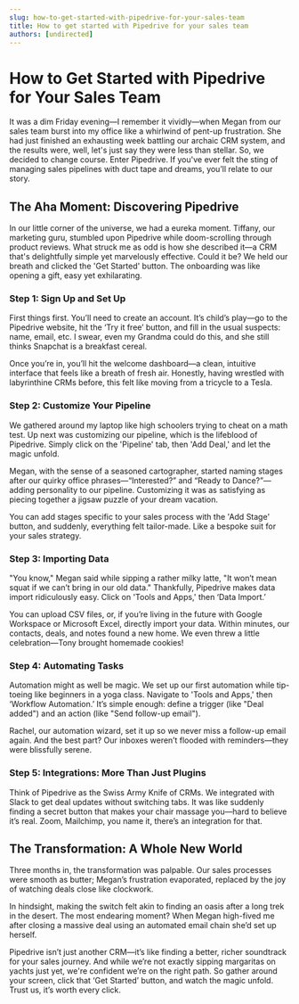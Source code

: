 ```yaml
---
slug: how-to-get-started-with-pipedrive-for-your-sales-team
title: How to get started with Pipedrive for your sales team
authors: [undirected]
---
```


# How to Get Started with Pipedrive for Your Sales Team

It was a dim Friday evening—I remember it vividly—when Megan from our sales team burst into my office like a whirlwind of pent-up frustration. She had just finished an exhausting week battling our archaic CRM system, and the results were, well, let's just say they were less than stellar. So, we decided to change course. Enter Pipedrive. If you've ever felt the sting of managing sales pipelines with duct tape and dreams, you’ll relate to our story.

## The Aha Moment: Discovering Pipedrive

In our little corner of the universe, we had a eureka moment. Tiffany, our marketing guru, stumbled upon Pipedrive while doom-scrolling through product reviews. What struck me as odd is how she described it—a CRM that's delightfully simple yet marvelously effective. Could it be? We held our breath and clicked the 'Get Started' button. The onboarding was like opening a gift, easy yet exhilarating. 

### Step 1: Sign Up and Set Up

First things first. You’ll need to create an account. It’s child’s play—go to the Pipedrive website, hit the ‘Try it free’ button, and fill in the usual suspects: name, email, etc. I swear, even my Grandma could do this, and she still thinks Snapchat is a breakfast cereal.

Once you’re in, you’ll hit the welcome dashboard—a clean, intuitive interface that feels like a breath of fresh air. Honestly, having wrestled with labyrinthine CRMs before, this felt like moving from a tricycle to a Tesla.

### Step 2: Customize Your Pipeline

We gathered around my laptop like high schoolers trying to cheat on a math test. Up next was customizing our pipeline, which is the lifeblood of Pipedrive. Simply click on the 'Pipeline' tab, then 'Add Deal,' and let the magic unfold. 

Megan, with the sense of a seasoned cartographer, started naming stages after our quirky office phrases—“Interested?” and “Ready to Dance?”—adding personality to our pipeline. Customizing it was as satisfying as piecing together a jigsaw puzzle of your dream vacation.

You can add stages specific to your sales process with the 'Add Stage' button, and suddenly, everything felt tailor-made. Like a bespoke suit for your sales strategy.

### Step 3: Importing Data

"You know," Megan said while sipping a rather milky latte, "It won’t mean squat if we can’t bring in our old data." Thankfully, Pipedrive makes data import ridiculously easy. Click on 'Tools and Apps,' then ‘Data Import.’

You can upload CSV files, or, if you’re living in the future with Google Workspace or Microsoft Excel, directly import your data. Within minutes, our contacts, deals, and notes found a new home. We even threw a little celebration—Tony brought homemade cookies!

### Step 4: Automating Tasks

Automation might as well be magic. We set up our first automation while tip-toeing like beginners in a yoga class. Navigate to 'Tools and Apps,' then ‘Workflow Automation.’ It’s simple enough: define a trigger (like "Deal added") and an action (like "Send follow-up email"). 

Rachel, our automation wizard, set it up so we never miss a follow-up email again. And the best part? Our inboxes weren’t flooded with reminders—they were blissfully serene.

### Step 5: Integrations: More Than Just Plugins

Think of Pipedrive as the Swiss Army Knife of CRMs. We integrated with Slack to get deal updates without switching tabs. It was like suddenly finding a secret button that makes your chair massage you—hard to believe it’s real. Zoom, Mailchimp, you name it, there’s an integration for that.

## The Transformation: A Whole New World

Three months in, the transformation was palpable. Our sales processes were smooth as butter; Megan’s frustration evaporated, replaced by the joy of watching deals close like clockwork.

In hindsight, making the switch felt akin to finding an oasis after a long trek in the desert. The most endearing moment? When Megan high-fived me after closing a massive deal using an automated email chain she’d set up herself.

Pipedrive isn’t just another CRM—it’s like finding a better, richer soundtrack for your sales journey. And while we’re not exactly sipping margaritas on yachts just yet, we're confident we’re on the right path. So gather around your screen, click that ‘Get Started’ button, and watch the magic unfold. Trust us, it’s worth every click.